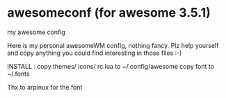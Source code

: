 awesomeconf (for awesome 3.5.1)
===========

my awesome config

Here is my personal awesomeWM config, nothing fancy. Plz help yourself and copy anything you could find interesting in those files :-)



INSTALL :
copy themes/ icons/ rc.lua to ~/.config/awesome
copy font to ~/.fonts





Thx to arpinux for the font
